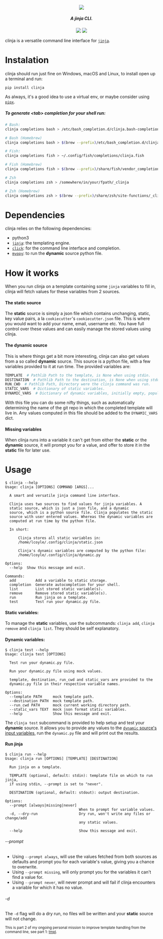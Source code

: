 <p align="center">
  <img src="https://i.imgur.com/9RtyTib.gif">
</p>
<h5 align="center">A jinja CLI.</h5>
<p align="center">
  <a href="https://github.com/loiccoyle/clinja/workflows/tests/"><img src="https://github.com/loiccoyle/clinja/workflows/tests/badge.svg"></a>
  <a href="./LICENSE.md"><img src="https://img.shields.io/badge/license-MIT-blue.svg"></a>
</p>

clinja is a versatile command line interface for [`jinja`](https://github.com/pallets/jinja).

# Instalation

clinja should run just fine on Windows, macOS and Linux, to install open up a terminal and run:
```
pip install clinja
```

As always, it's a good idea to use a virtual env, or maybe consider using [`pipx`](https://github.com/pipxproject/pipx).

##### To generate \<tab\> completion for your shell run:
```bash
# Bash:
clinja completions bash > /etc/bash_completion.d/clinja.bash-completion

# Bash (Homebrew)
clinja completions bash > $(brew --prefix)/etc/bash_completion.d/clinja.bash-completion

# Fish:
clinja completions fish > ~/.config/fish/completions/clinja.fish

# Fish (Homebrew)
clinja completions fish > $(brew --prefix)/share/fish/vendor_completions.d/clinja.fish

# Zsh
clinja completions zsh > /somewhere/in/your/fpath/_clinja

# Zsh (Homebrew)
clinja completions zsh > $(brew --prefix)/share/zsh/site-functions/_clinja
```

# Dependencies
clinja relies on the following dependencies:
* python3
* [`jinja`](https://github.com/pallets/jinja): the templating engine.
* [`click`](https://github.com/pallets/click): for the command line interface and completion.
* [`myopy`](https://github.com/loiccoyle/myopy): to run the **dynamic** source python file.

# How it works
When you run clinja on a template containing some `jinja` variables to fill in, clinja will fetch values for these variables from 2 sources.

#### The static source
The **static** source is simply a json file which contains unchanging, static, key value pairs, a la `cookiecutter`'s `cookiecutter.json` file. This is where you would want to add your name, email, username etc. You have full control over these values and can easily manage the stored values using clinja.

#### The dynamic source
This is where things get a bit more interesting, clinja can also get values from a so called **dynamic** source. This source is a python file, with a few variables provided to it at run time. The provided variables are:
```python
TEMPLATE  # Pathlib Path to the template, is None when using stdin.
DESTINATION  # Pathlib Path to the destination, is None when using stdout.
RUN_CWD  # Pathlib Path, Directory were the clinja command was run.
STATIC_VARS  # Dictionary of static variables.
DYNAMIC_VARS  # Dictionary of dynamic variables, initially empty, populated by the dynamic file.
```
With this file you can do some nifty things, such as automatically determining the name of the git repo in which the completed template will live in. Any values computed in this file should be added to the ```DYNAMIC_VARS``` dict.

#### Missing variables
When clinja runs into a variable it can't get from either the **static** or the **dynamic** source, it will prompt you for a value, and offer to store it in the **static** file for later use.

# Usage
```
$ clinja --help
Usage: clinja [OPTIONS] COMMAND [ARGS]...

  A smart and versatile jinja command line interface.

  Clinja uses two sources to find values for jinja variables. A
  static source, which is just a json file, and a dynamic
  source, which is a python source file. Clinja populates the static
  source with user entered values. Whereas the dynamic variables are
  computed at run time by the python file.

  In short:

      Clinja stores all static variables in:
      /home/lcoyle/.config/clinja/static.json

      Clinja's dynamic variables are computed by the python file:
      /home/lcoyle/.config/clinja/dynamic.py

Options:
  --help  Show this message and exit.

Commands:
  add         Add a variable to static storage.
  completion  Generate autocompletion for your shell.
  list        List stored static variable(s).
  remove      Remove stored static variable(s).
  run         Run jinja on a template.
  test        Test run your dynamic.py file.
```
#### Static variables:
To manage the **static** variables, use the subcommands: `clinja add`, `clinja remove` and `clinja list`. They should be self explanatory.

#### Dynamic variables:
```
$ clinja test --help
Usage: clinja test [OPTIONS]

  Test run your dynamic.py file.

  Run your dynamic.py file using mock values.

  template, destination, run_cwd and static_vars are provided to the
  dynamic.py file in their respective variable names.

Options:
  --template PATH     mock template path.
  --destination PATH  mock template path.
  --run_cwd PATH      mock current working directory path.
  --static_vars TEXT  mock json format static variables.
  --help              Show this message and exit.

```
The `clinja test` subcommand is provided to help setup and test your **dynamic** source. It allows you to provide any values to the [`dynamic` source's input variables](#The-dynamic-source), run the `dynamic.py` file and will print out the results.

#### Run jinja
```
$ clinja run --help
Usage: clinja run [OPTIONS] [TEMPLATE] [DESTINATION]

  Run jinja on a template.

  TEMPLATE (optional, default: stdin): template file on which to run jinja,
  if using stdin, --prompt is set to "never".

  DESTINATION (optional, default: stdout): output destination.

Options:
  --prompt [always|missing|never]
                                  When to prompt for variable values.
  -d, --dry-run                   Dry run, won't write any files or change/add
                                  any static values.

  --help                          Show this message and exit.
```
###### --prompt
* Using `--prompt always`, will use the values fetched from both sources as defaults and prompt you for each variable's value, giving you a chance to overwrite.
* Using `--prompt missing`, will only prompt you for the variables it can't find a value for.
* Using `--prompt never`, will never prompt and will fail if clinja encounters a variable for which it has no value.

###### -d
The `-d` flag will do a dry run, no files will be written and your **static** source will not change.

<sub>This is part 2 of my ongoing personal mission to improve template handling from the command line, see part 1: [tmpl](https://github.com/loiccoyle/tmpl.sh).</sub>
